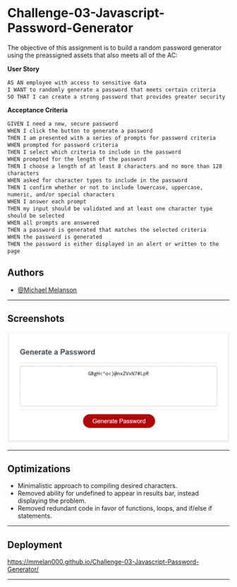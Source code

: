 # Challenge-03-Javascript-Password-Generator

The objective of this assignment is to build a random password generator using the preassigned assets that also meets all of the AC:

**User Story**
```
AS AN employee with access to sensitive data
I WANT to randomly generate a password that meets certain criteria
SO THAT I can create a strong password that provides greater security
```

**Acceptance Criteria**
```
GIVEN I need a new, secure password
WHEN I click the button to generate a password
THEN I am presented with a series of prompts for password criteria
WHEN prompted for password criteria
THEN I select which criteria to include in the password
WHEN prompted for the length of the password
THEN I choose a length of at least 8 characters and no more than 128 characters
WHEN asked for character types to include in the password
THEN I confirm whether or not to include lowercase, uppercase, numeric, and/or special characters
WHEN I answer each prompt
THEN my input should be validated and at least one character type should be selected
WHEN all prompts are answered
THEN a password is generated that matches the selected criteria
WHEN the password is generated
THEN the password is either displayed in an alert or written to the page
```


## Authors

- [@Michael Melanson](https://github.com/mmelan000)

---

## Screenshots

![App Screenshot](./assets/images/img03.png)

---

## Optimizations

- Minimalistic approach to compiling desired characters.
- Removed ability for undefined to appear in results bar, instead displaying the problem.
- Removed redundant code in favor of functions, loops, and if/else if statements.

---

## Deployment

https://mmelan000.github.io/Challenge-03-Javascript-Password-Generator/

---

